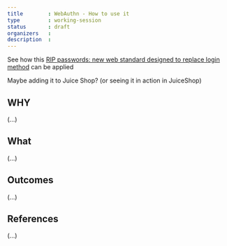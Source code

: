 ```yaml
---
title        : WebAuthn - How to use it
type         : working-session
status       : draft
organizers   : 
description  :
---
```


See how this [RIP passwords: new web standard designed to replace login method](https://www.theguardian.com/technology/2018/apr/11/passwords-webauthn-new-web-standard-designed-replace-login-method) can be applied

Maybe adding it to Juice Shop? (or seeing it in action in JuiceShop)

## WHY

(...)

## What

(...)

## Outcomes

(...)

## References

(...)

